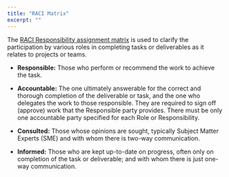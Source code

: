 ```yaml
---
title: "RACI Matrix"
excerpt: ""
---
```

The [RACI Responsibility assignment matrix](https://en.wikipedia.org/wiki/Responsibility_assignment_matrix) is used to clarify the participation by various roles in completing tasks or deliverables as it relates to projects or teams.

* **Responsible:** Those who perform or recommend the work to achieve the task.

* **Accountable:** The one ultimately answerable for the correct and thorough completion of the deliverable or task, and the one who delegates the work to those responsible. They are required to sign off (approve) work that the Responsible party provides. There must be only one accountable party specified for each Role or Responsibility.

* **Consulted:** Those whose opinions are sought, typically Subject Matter Experts (SME) and with whom there is two-way communication.

* **Informed:** Those who are kept up-to-date on progress, often only on completion of the task or deliverable; and with whom there is just one-way communication.